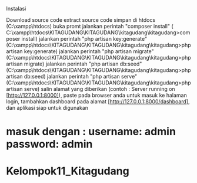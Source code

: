 Instalasi

Download source code extract source code simpan di htdocs (C:\xampp\htdocs)
buka promt jalankan perintah "composer install" ( C:\xampp\htdocs\KITAGUDANG\KITAGUDANG\kitagudang\kitagudang>composer install)
jalankan perintah "php artisan key:generate" (C:\xampp\htdocs\KITAGUDANG\KITAGUDANG\kitagudang\kitagudang>php artisan key:generate)
jalankan perintah "php artisan migrate" (C:\xampp\htdocs\KITAGUDANG\KITAGUDANG\kitagudang\kitagudang>php artisan migrate)
jalankan perintah "php artisan db:seed" (C:\xampp\htdocs\KITAGUDANG\KITAGUDANG\kitagudang\kitagudang>php artisan db:seed)
jalankan perintah "php artisan serve" (C:\xampp\htdocs\KITAGUDANG\KITAGUDANG\kitagudang\kitagudang>php artisan serve)
salin alamat yang diberikan (contoh : Server running on [http://127.0.0.1:8000]), paste pada browser anda
untuk masuk ke halaman login, tambahkan dashboard pada alamat [http://127.0.0.1:8000/dashboard], dan aplikasi siap untuk digunakan

masuk dengan : username: admin password: admin
=======
# Kelompok11_Kitagudang

